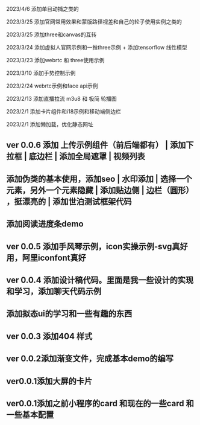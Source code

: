 
2023/4/6 添加单目动捕之类的

2023/3/25 添加官网常用效果和蒙版路径视差和自己的轮子使用实例之类的

2023/3/25 添加three和canvas的互转

2023/3/24 添加虚拟人官网示例和一推three示例 + 添加tensorflow 线性模型

2023/3/23 添加webrtc 和 three使用示例

2023/3/10 添加手势控制示例

2023/2/24 webrtc示例和face api示例

2023/2/13 添加直播拉流 m3u8 和 极简 轮播图

2023/2/1 添加卡片组件和i18示例和移动端侧边栏

2023/2/1 添加懒加载，优化静态网址

## ver 0.0.6 添加 上传示例组件（前后端都有） | 添加下拉框 | 底边栏 | 添加全局遮罩 | 视频列表
## 添加伪类的基本使用，添加seo | 水印添加 | 选择一个元素，另外一个元素隐藏 | 添加贴边侧 | 边栏（圆形） ，挺漂亮的 | 添加世泊测试框架代码
## 添加阅读进度条demo
## ver 0.0.5 添加手风琴示例，icon实操示例-svg真好用，阿里iconfont真好
## ver 0.0.4 添加设计稿代码。里面是我一些设计的实现和学习，添加聊天代码示例
## 添加拟态ui的学习和一些有趣的东西
## ver 0.0.3 添加404 样式
## ver 0.0.2添加渐变文件，完成基本demo的编写
## ver0.0.1添加大屏的卡片
## ver0.0.1添加之前小程序的card 和现在的一些card 和 一些基本配置

